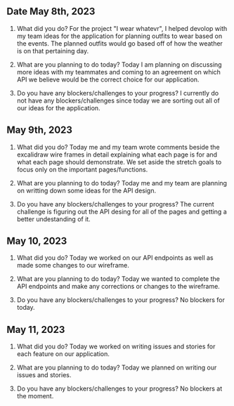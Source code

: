 ## Date May 8th, 2023

1. What did you do? 
For the project "I wear whatevr", I helped devolop with my team ideas for the application for planning outfits to wear based on the events. The planned outfits would go based off of how the weather is on that pertaining day. 

2. What are you planning to do today?
Today I am planning on discussing more ideas with my teammates and coming to an agreement on which API we believe would be the correct choice for our application.

3. Do you have any blockers/challenges to your progress?
I currently do not have any blockers/challenges since today we are sorting out all of our ideas for the application. 

## May 9th, 2023

1. What did you do?
Today me and my team wrote comments beside the excalidraw wire frames in detail explaining what each page is for and what each page should demonstrate. We set aside the stretch goals to focus only on the important pages/functions.

2. What are you planning to do today?
Today me and my team are planning on writting down some ideas for the API design.

3. Do you have any blockers/challenges to your progress?
The current challenge is figuring out the API desing for all of the pages and getting a better undestanding of it. 

## May 10, 2023

1. What did you do?
Today we worked on our API endpoints as well as made some changes to our wireframe. 

2. What are you planning to do today?
Today we wanted to complete the API endpoints and make any corrections or changes to the wireframe.

3. Do you have any blockers/challenges to your progress?
No blockers for today.

## May 11, 2023

1. What did you do?
Today we worked on writing issues and stories for each feature on our application.

2. What are you planning to do today?
Today we planned on writing our issues and stories.

3. Do you have any blockers/challenges to your progress?
No blockers at the moment.